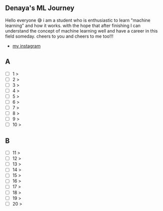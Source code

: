 <p align="center">
  <img src="">
</p>

## Denaya's ML Journey

Hello everyone 😅 i am a student who is enthusiastic to learn "machine learning" and how it works. with the hope that after finishing I can understand the concept of machine learning well and have a career in this field someday. cheers to you and cheers to me too!!!

- [my instagram](https://instagram.com/denaeeya)

## A

- [ ] 1 > [](Journey/001/Readme.md)
- [ ] 2 > [](Journey/002/Readme.md)
- [ ] 3 > [](Journey/003/Readme.md)
- [ ] 4 > [](Journey/004/Readme.md)
- [ ] 5 > [](Journey/005/Readme.md)
- [ ] 6 > [](Journey/006/Readme.md)
- [ ] 7 > [](Journey/007/Readme.md)
- [ ] 8 > [](Journey/008/Readme.md)
- [ ] 9 > [](Journey/009/Readme.md)
- [ ] 10 > [](Journey/010/Readme.md)

## B

- [ ] 11 > [](Journey/011/Readme.md)
- [ ] 12 > [](Journey/012/Readme.md)
- [ ] 13 > [](Journey/013/Readme.md)
- [ ] 14 > [](Journey/014/Readme.md)
- [ ] 15 > [](Journey/015/Readme.md)
- [ ] 16 > [](Journey/016/Readme.md)
- [ ] 17 > [](Journey/017/Readme.md)
- [ ] 18 > [](Journey/018/Readme.md)
- [ ] 19 > [](Journey/019/Readme.md)
- [ ] 20 > [](Journey/020/Readme.md)
